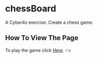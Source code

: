 # chessBoard
A Cyber4s exercise: Create a chess game.

## How To View The Page

To play the game click [Here](https://nitzanpap.github.io/chessBoard/). :point_left:
